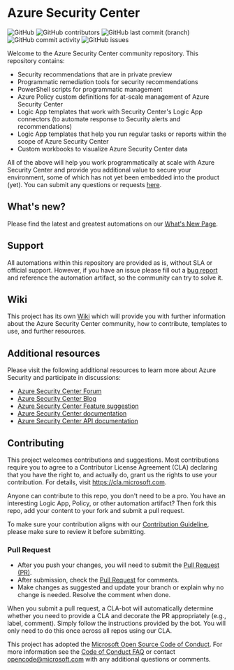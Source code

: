 # Azure Security Center

![GitHub](https://img.shields.io/github/license/azure/azure-security-center?label=License&style=plastic)
![GitHub contributors](https://img.shields.io/github/contributors/azure/azure-security-center?label=Contributors&style=plastic)
![GitHub last commit (branch)](https://img.shields.io/github/last-commit/azure/azure-security-center/master?label=Last%20commit&style=plastic)
![GitHub commit activity](https://img.shields.io/github/commit-activity/m/azure/azure-security-center?label=Commit%20activity&style=plastic)
![GitHub issues](https://img.shields.io/github/issues/azure/azure-security-center?label=Issues&style=plastic)

Welcome to the Azure Security Center community repository. This repository contains:

- Security recommendations that are in private preview
- Programmatic remediation tools for security recommendations
- PowerShell scripts for programmatic management
- Azure Policy custom definitions for at-scale management of Azure Security Center
- Logic App templates that work with Security Center's Logic App connectors (to automate response to Security alerts and recommendations)
- Logic App templates that help you run regular tasks or reports within the scope of Azure Security Center
- Custom workbooks to visualize Azure Security Center data

All of the above will help you work programmatically at scale with Azure Security Center and provide you additional value to secure your environment, some of which has not yet been embedded into the product (yet). You can submit any questions or requests [here](https://github.com/Azure/Azure-Security-Center/issues).

## What's new?
Please find the latest and greatest automations on our [What's New Page](https://github.com/Azure/Azure-Security-Center/wiki/What's-New).

## Support

All automations within this repository are provided as is, without SLA or official support. However, if you have an issue please fill out a [bug report](https://github.com/Azure/Azure-Security-Center/issues/new?assignees=&labels=&template=bug_report.md&title=) and reference the automation artifact, so the community can try to solve it.

## Wiki

This project has its own [Wiki](https://github.com/Azure/Azure-Security-Center/wiki) which will provide you with further information about the Azure Security Center community, how to contribute, templates to use, and further resources.

## Additional resources

Please visit the following additional resources to learn more about Azure Security and participate in discussions:

- [Azure Security Center Forum](https://techcommunity.microsoft.com/t5/Azure-Security-Center/bd-p/AzureSecurityCenter)
- [Azure Security Center Blog](https://techcommunity.microsoft.com/t5/Azure-Security-Center/bg-p/AzureSecurityCenterBlog)
- [Azure Security Center Feature suggestion](https://feedback.azure.com/forums/347535-azure-security-center)
- [Azure Security Center documentation](https://docs.microsoft.com/en-us/azure/security-center/security-center-intro)
- [Azure Security Center API documentation](https://docs.microsoft.com/en-us/rest/api/securitycenter/)

## Contributing

This project welcomes contributions and suggestions.  Most contributions require you to agree to a Contributor License Agreement (CLA) declaring that you have the right to, and actually do, grant us the rights to use your contribution. For details, visit https://cla.microsoft.com.

Anyone can contribute to this repo, you don't need to be a pro. You have an interesting Logic App, Policy, or other automation artifact? Then fork this repo, add your content to your fork and submit a pull request.

To make sure your contribution aligns with our [Contribution Guideline](./Contributing.md), please make sure to review it before submitting.

### Pull Request

- After you push your changes, you will need to submit the [Pull Request (PR)](https://help.github.com/en/github/collaborating-with-issues-and-pull-requests/about-pull-requests).
- After submission, check the [Pull Request](https://github.com/Azure/Azure-Security-Center/pulls) for comments.
- Make changes as suggested and update your branch or explain why no change is needed. Resolve the comment when done.

When you submit a pull request, a CLA-bot will automatically determine whether you need to provide a CLA and decorate the PR appropriately (e.g., label, comment). Simply follow the instructions provided by the bot. You will only need to do this once across all repos using our CLA.

This project has adopted the [Microsoft Open Source Code of Conduct](https://opensource.microsoft.com/codeofconduct/).
For more information see the [Code of Conduct FAQ](https://opensource.microsoft.com/codeofconduct/faq/) or contact [opencode@microsoft.com](mailto:opencode@microsoft.com) with any additional questions or comments.